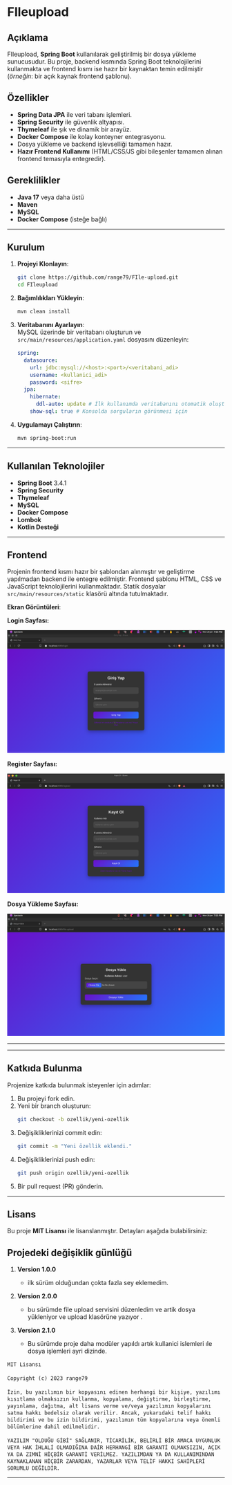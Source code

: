 # FIleupload

## Açıklama

FIleupload, **Spring Boot** kullanılarak geliştirilmiş bir dosya yükleme sunucusudur. Bu proje, backend kısmında Spring
Boot teknolojilerini kullanmakta ve frontend kısmı ise hazır bir kaynaktan temin edilmiştir (*örneğin*: bir açık kaynak
frontend şablonu).

## Özellikler

- **Spring Data JPA** ile veri tabanı işlemleri.
- **Spring Security** ile güvenlik altyapısı.
- **Thymeleaf** ile şık ve dinamik bir arayüz.
- **Docker Compose** ile kolay konteyner entegrasyonu.
- Dosya yükleme ve backend işlevselliği tamamen hazır.
- **Hazır Frontend Kullanımı** (HTML/CSS/JS gibi bileşenler tamamen alınan frontend temasıyla entegredir).

## Gereklilikler

- **Java 17** veya daha üstü
- **Maven**
- **MySQL**
- **Docker Compose** (isteğe bağlı)

---

## Kurulum

1. **Projeyi Klonlayın**:
   ```bash
   git clone https://github.com/range79/FIle-upload.git
   cd FIleupload
   ```

2. **Bağımlılıkları Yükleyin**:
   ```bash
   mvn clean install
   ```

3. **Veritabanını Ayarlayın**:  
   MySQL üzerinde bir veritabanı oluşturun ve `src/main/resources/application.yaml` dosyasını düzenleyin:
   ```yaml
   spring:
     datasource:
       url: jdbc:mysql://<host>:<port>/<veritabani_adi>
       username: <kullanici_adi>
       password: <sifre>
     jpa:
       hibernate:
         ddl-auto: update # İlk kullanımda veritabanını otomatik oluşturabilir
       show-sql: true # Konsolda sorguların görünmesi için
   ```

4. **Uygulamayı Çalıştırın**:
   ```bash
   mvn spring-boot:run
   ```

---

## Kullanılan Teknolojiler

- **Spring Boot** 3.4.1
- **Spring Security**
- **Thymeleaf**
- **MySQL**
- **Docker Compose**
- **Lombok**
- **Kotlin Desteği**

---

## Frontend

Projenin frontend kısmı hazır bir şablondan alınmıştır ve geliştirme yapılmadan backend ile entegre edilmiştir. Frontend
şablonu HTML, CSS ve JavaScript teknolojilerini kullanmaktadır. Statik dosyalar `src/main/resources/static` klasörü
altında tutulmaktadır.

**Ekran Görüntüleri**:

**Login Sayfası:**

![Login](screenshots/login.png)

**Register Sayfası:**

![Register](screenshots/register.png)

**Dosya Yükleme Sayfası:**

![Upload](screenshots/upload.png)

---


---

## Katkıda Bulunma

Projenize katkıda bulunmak isteyenler için adımlar:

1. Bu projeyi fork edin.
2. Yeni bir branch oluşturun:
   ```bash
   git checkout -b ozellik/yeni-ozellik
   ```
3. Değişikliklerinizi commit edin:
   ```bash
   git commit -m "Yeni özellik eklendi."
   ```
4. Değişikliklerinizi push edin:
   ```bash
   git push origin ozellik/yeni-ozellik
   ```
5. Bir pull request (PR) gönderin.

---

## Lisans

Bu proje **MIT Lisansı** ile lisanslanmıştır. Detayları aşağıda bulabilirsiniz:



## Projedeki değişiklik günlüğü

1. **Version 1.0.0**
   - ilk sürüm olduğundan çokta fazla sey eklemedim.



2. **Version 2.0.0**
   - bu sürümde file upload servisini düzenledim ve artik dosya yükleniyor ve upload klasörüne yazıyor .
3. **Version 2.1.0**
   - Bu sürümde proje daha modüler yapıldı artık kullanici islemleri ıle dosya işlemleri ayri dizinde. 


```plaintext
MIT Lisansı

Copyright (c) 2023 range79

İzin, bu yazılımın bir kopyasını edinen herhangi bir kişiye, yazılımı kısıtlama olmaksızın kullanma, kopyalama, değiştirme, birleştirme, yayınlama, dağıtma, alt lisans verme ve/veya yazılımın kopyalarını satma hakkı bedelsiz olarak verilir. Ancak, yukarıdaki telif hakkı bildirimi ve bu izin bildirimi, yazılımın tüm kopyalarına veya önemli bölümlerine dahil edilmelidir.

YAZILIM "OLDUĞU GİBİ" SAĞLANIR, TİCARİLİK, BELİRLİ BİR AMACA UYGUNLUK VEYA HAK İHLALİ OLMADIĞINA DAİR HERHANGİ BİR GARANTİ OLMAKSIZIN, AÇIK YA DA ZIMNİ HİÇBİR GARANTİ VERİLMEZ. YAZILIMDAN YA DA KULLANIMINDAN KAYNAKLANAN HİÇBİR ZARARDAN, YAZARLAR VEYA TELİF HAKKI SAHİPLERİ SORUMLU DEĞİLDİR.
```

---
